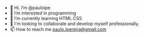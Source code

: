 - 👋 Hi, I’m @pauloipe
- 👀 I’m interested in programming
- 🌱 I’m currently learning HTML CSS
- 💞️ I'm looking to collaborate and develop myself professionally.
- 📫 How to reach me paulo.ipereira@gmail.com

<!---
pauloipe/pauloipe is a ✨ special ✨ repository because its `README.md` (this file) appears on your GitHub profile.
You can click the Preview link to take a look at your changes.
--->

